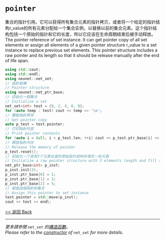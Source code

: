 # `pointer`

集合的指针引用。它可以获得所有集合元素的指针拷贝，或者将一个给定的指针结构r_value的所有元素分配给一个集合实例，以替换以前的集合元素。这个指针结构包括一个原始的指针和它的长度，所以它应该在生命周期结束后被手动释放。\
The pointer reference of set instance. It can get pointer copy of all set elements or assign all elements of a given pointer structure r_value to a set instance to replace previous set elements. This pointer structure includes a raw pointer and its length so that it should be release manually after the end of life span.

```c++
using std::cout;
using std::endl;
using neunet::net_set;
// 指針結構
// Pointer structure
using neunet::net_ptr_base;
// 初始化一個集合
// Initialize a set
net_set<int> test = {0, 2, 4, 6, 8};
for (auto temp : test) cout << temp << '\n';
// 獲取指針拷貝
// Get pointer copy
auto p_test = test.pointer;
// 打印指針内容
// Print pointer contents
for (auto i = 0ull; i < p_test.len; ++i) cout << p_test.ptr_base[i] << '\n';
// 釋放指針内存
// Release the memory of pointer
p_test.reset();
// 初始化一个具有3个元素长度的原始指针结构并填充一些元素
// Initialize a raw pointer structure with 3 elements length and fill some elements
net_ptr_base<int> p_inst;
p_inst.init(3);
p_inst.ptr_base[0] = 1;
p_inst.ptr_base[1] = 3;
p_inst.ptr_base[2] = 5;
// 賦值這個指針到集合
// Assign this pointer to set instance
test.pointer = std::move(p_inst);
cout << test << endl;
```

[<< 返回 Back](cover.md)

---

*更多請參閲* `net_set` *的[構造函數](net_set.md)。*\
*Please refer to the [constructor](net_set.md) of* `net_set` *for more details.*
